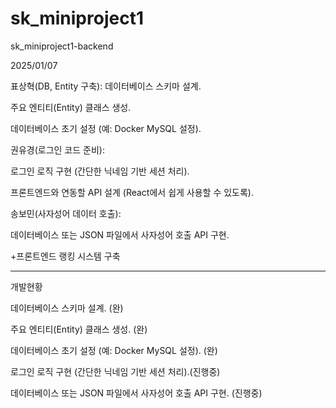 # sk_miniproject1
sk_miniproject1-backend

 2025/01/07 

 표상혁(DB, Entity 구축):
  데이터베이스 스키마 설계.

  주요 엔티티(Entity) 클래스 생성.

  데이터베이스 초기 설정 (예: Docker MySQL 설정).


 권유경(로그인 코드 준비):

  로그인 로직 구현 (간단한 닉네임 기반 세션 처리).

  프론트엔드와 연동할 API 설계 (React에서 쉽게 사용할 수 있도록).

 
 송보민(사자성어 데이터 호출):

  데이터베이스 또는 JSON 파일에서 사자성어 호출 API 구현.

 
+프론트엔드 랭킹 시스템 구축


-------------------------

개발현황

데이터베이스 스키마 설계. (완)

주요 엔티티(Entity) 클래스 생성. (완)

데이터베이스 초기 설정 (예: Docker MySQL 설정). (완)

로그인 로직 구현 (간단한 닉네임 기반 세션 처리).(진행중)

데이터베이스 또는 JSON 파일에서 사자성어 호출 API 구현. (진행중)
